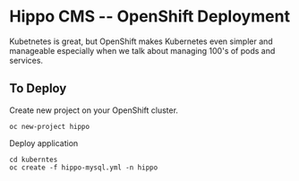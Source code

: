 # Hippo CMS -- OpenShift Deployment
Kubetnetes is great, but OpenShift makes Kubernetes even simpler and manageable especially when we talk about managing 100's of pods and services.

To Deploy 
---------
Create new project on your OpenShift cluster.
```
oc new-project hippo
```
Deploy application
```
cd kuberntes
oc create -f hippo-mysql.yml -n hippo
```
